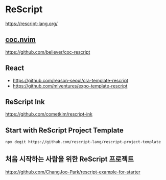 # ReScript

<https://rescript-lang.org/>

## [coc.nvim](https://github.com/neoclide/coc.nvim)

<https://github.com/believer/coc-rescript>

## React

- <https://github.com/reason-seoul/cra-template-rescript>
- <https://github.com/mlventures/expo-template-rescript>

## ReScript Ink

<https://github.com/cometkim/rescript-ink>

## Start with ReScript Project Template

```bash
npx degit https://github.com/rescript-lang/rescript-project-template
```

## 처음 시작하는 사람을 위한 ReScript 프로젝트

<https://github.com/ChangJoo-Park/rescript-example-for-starter>

